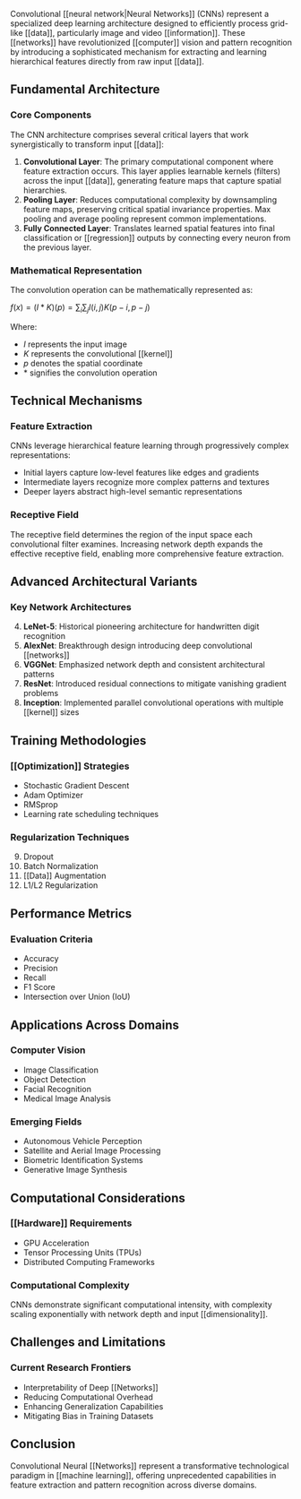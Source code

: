 Convolutional [[neural network|Neural Networks]] (CNNs) represent a specialized deep learning architecture designed to efficiently process grid-like [[data]], particularly image and video [[information]]. These [[networks]] have revolutionized [[computer]] vision and pattern recognition by introducing a sophisticated mechanism for extracting and learning hierarchical features directly from raw input [[data]].

## Fundamental Architecture

### Core Components

The CNN architecture comprises several critical layers that work synergistically to transform input [[data]]:

1. **Convolutional Layer**: The primary computational component where feature extraction occurs. This layer applies learnable kernels (filters) across the input [[data]], generating feature maps that capture spatial hierarchies.
2. **Pooling Layer**: Reduces computational complexity by downsampling feature maps, preserving critical spatial invariance properties. Max pooling and average pooling represent common implementations.
3. **Fully Connected Layer**: Translates learned spatial features into final classification or [[regression]] outputs by connecting every neuron from the previous layer.

### Mathematical Representation

The convolution operation can be mathematically represented as:

$f(x) = (I * K)(p) = \sum_{i} \sum_{j} I(i,j)K(p-i,p-j)$

Where:

- $I$ represents the input image
- $K$ represents the convolutional [[kernel]]
- $p$ denotes the spatial coordinate
- $*$ signifies the convolution operation

## Technical Mechanisms

### Feature Extraction

CNNs leverage hierarchical feature learning through progressively complex representations:

- Initial layers capture low-level features like edges and gradients
- Intermediate layers recognize more complex patterns and textures
- Deeper layers abstract high-level semantic representations

### Receptive Field

The receptive field determines the region of the input space each convolutional filter examines. Increasing network depth expands the effective receptive field, enabling more comprehensive feature extraction.

## Advanced Architectural Variants

### Key Network Architectures

4. **LeNet-5**: Historical pioneering architecture for handwritten digit recognition
5. **AlexNet**: Breakthrough design introducing deep convolutional [[networks]]
6. **VGGNet**: Emphasized network depth and consistent architectural patterns
7. **ResNet**: Introduced residual connections to mitigate vanishing gradient problems
8. **Inception**: Implemented parallel convolutional operations with multiple [[kernel]] sizes

## Training Methodologies

### [[Optimization]] Strategies

- Stochastic Gradient Descent
- Adam Optimizer
- RMSprop
- Learning rate scheduling techniques

### Regularization Techniques

9. Dropout
10. Batch Normalization
11. [[Data]] Augmentation
12. L1/L2 Regularization

## Performance Metrics

### Evaluation Criteria

- Accuracy
- Precision
- Recall
- F1 Score
- Intersection over Union (IoU)

## Applications Across Domains

### Computer Vision

- Image Classification
- Object Detection
- Facial Recognition
- Medical Image Analysis

### Emerging Fields

- Autonomous Vehicle Perception
- Satellite and Aerial Image Processing
- Biometric Identification Systems
- Generative Image Synthesis

## Computational Considerations

### [[Hardware]] Requirements

- GPU Acceleration
- Tensor Processing Units (TPUs)
- Distributed Computing Frameworks

### Computational Complexity

CNNs demonstrate significant computational intensity, with complexity scaling exponentially with network depth and input [[dimensionality]].

## Challenges and Limitations

### Current Research Frontiers

- Interpretability of Deep [[Networks]]
- Reducing Computational Overhead
- Enhancing Generalization Capabilities
- Mitigating Bias in Training Datasets

## Conclusion

Convolutional Neural [[Networks]] represent a transformative technological paradigm in [[machine learning]], offering unprecedented capabilities in feature extraction and pattern recognition across diverse domains.